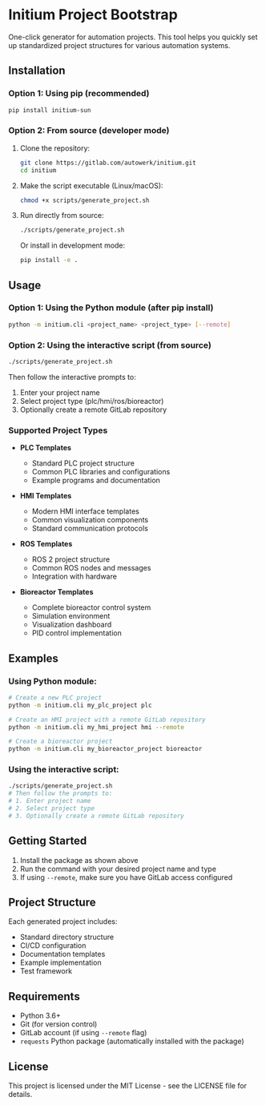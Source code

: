 # Initium Project Bootstrap

One-click generator for automation projects. This tool helps you quickly set up standardized project structures for various automation systems.

## Installation

### Option 1: Using pip (recommended)

```bash
pip install initium-sun
```

### Option 2: From source (developer mode)

1. Clone the repository:
   ```bash
   git clone https://gitlab.com/autowerk/initium.git
   cd initium
   ```

2. Make the script executable (Linux/macOS):
   ```bash
   chmod +x scripts/generate_project.sh
   ```

3. Run directly from source:
   ```bash
   ./scripts/generate_project.sh
   ```

   Or install in development mode:
   ```bash
   pip install -e .
   ```

## Usage

### Option 1: Using the Python module (after pip install)

```bash
python -m initium.cli <project_name> <project_type> [--remote]
```

### Option 2: Using the interactive script (from source)

```bash
./scripts/generate_project.sh
```

Then follow the interactive prompts to:
1. Enter your project name
2. Select project type (plc/hmi/ros/bioreactor)
3. Optionally create a remote GitLab repository

### Supported Project Types

- **PLC Templates**
  - Standard PLC project structure
  - Common PLC libraries and configurations
  - Example programs and documentation

- **HMI Templates**
  - Modern HMI interface templates
  - Common visualization components
  - Standard communication protocols

- **ROS Templates**
  - ROS 2 project structure
  - Common ROS nodes and messages
  - Integration with hardware

- **Bioreactor Templates**
  - Complete bioreactor control system
  - Simulation environment
  - Visualization dashboard
  - PID control implementation

## Examples

### Using Python module:
```bash
# Create a new PLC project
python -m initium.cli my_plc_project plc

# Create an HMI project with a remote GitLab repository
python -m initium.cli my_hmi_project hmi --remote

# Create a bioreactor project
python -m initium.cli my_bioreactor_project bioreactor
```

### Using the interactive script:
```bash
./scripts/generate_project.sh
# Then follow the prompts to:
# 1. Enter project name
# 2. Select project type
# 3. Optionally create a remote GitLab repository
```

## Getting Started

1. Install the package as shown above
2. Run the command with your desired project name and type
3. If using `--remote`, make sure you have GitLab access configured

## Project Structure

Each generated project includes:
- Standard directory structure
- CI/CD configuration
- Documentation templates
- Example implementation
- Test framework

## Requirements

- Python 3.6+
- Git (for version control)
- GitLab account (if using `--remote` flag)
- `requests` Python package (automatically installed with the package)

## License

This project is licensed under the MIT License - see the LICENSE file for details.
